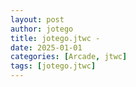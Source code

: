 ```yaml
---
layout: post
author: jotego
title: jotego.jtwc - 
date: 2025-01-01
categories: [Arcade, jtwc]
tags: [jotego.jtwc]
---
```


